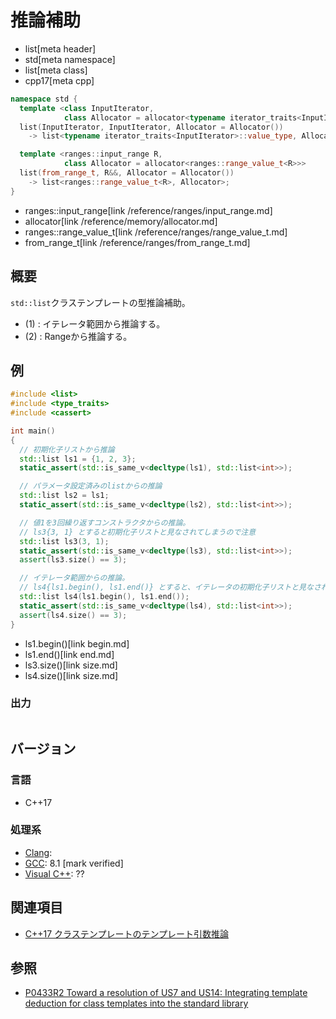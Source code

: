# 推論補助
* list[meta header]
* std[meta namespace]
* list[meta class]
* cpp17[meta cpp]

```cpp
namespace std {
  template <class InputIterator,
            class Allocator = allocator<typename iterator_traits<InputIterator>::value_type>>
  list(InputIterator, InputIterator, Allocator = Allocator())
    -> list<typename iterator_traits<InputIterator>::value_type, Allocator>; // (1)

  template <ranges::input_range R,
            class Allocator = allocator<ranges::range_value_t<R>>>
  list(from_range_t, R&&, Allocator = Allocator())
    -> list<ranges::range_value_t<R>, Allocator>;                            // (2) C++23から
}
```
* ranges::input_range[link /reference/ranges/input_range.md]
* allocator[link /reference/memory/allocator.md]
* ranges::range_value_t[link /reference/ranges/range_value_t.md]
* from_range_t[link /reference/ranges/from_range_t.md]

## 概要
`std::list`クラステンプレートの型推論補助。

- (1) : イテレータ範囲から推論する。
- (2) : Rangeから推論する。


## 例
```cpp example
#include <list>
#include <type_traits>
#include <cassert>

int main()
{
  // 初期化子リストから推論
  std::list ls1 = {1, 2, 3};
  static_assert(std::is_same_v<decltype(ls1), std::list<int>>);

  // パラメータ設定済みのlistからの推論
  std::list ls2 = ls1;
  static_assert(std::is_same_v<decltype(ls2), std::list<int>>);

  // 値1を3回繰り返すコンストラクタからの推論。
  // ls3{3, 1} とすると初期化子リストと見なされてしまうので注意
  std::list ls3(3, 1);
  static_assert(std::is_same_v<decltype(ls3), std::list<int>>);
  assert(ls3.size() == 3);

  // イテレータ範囲からの推論。
  // ls4{ls1.begin(), ls1.end()} とすると、イテレータの初期化子リストと見なされてしまうので注意
  std::list ls4(ls1.begin(), ls1.end());
  static_assert(std::is_same_v<decltype(ls4), std::list<int>>);
  assert(ls4.size() == 3);
}
```
* ls1.begin()[link begin.md]
* ls1.end()[link end.md]
* ls3.size()[link size.md]
* ls4.size()[link size.md]

### 出力
```
```


## バージョン
### 言語
- C++17

### 処理系
- [Clang](/implementation.md#clang):
- [GCC](/implementation.md#gcc): 8.1 [mark verified]
- [Visual C++](/implementation.md#visual_cpp): ??


## 関連項目
- [C++17 クラステンプレートのテンプレート引数推論](/lang/cpp17/type_deduction_for_class_templates.md)


## 参照
- [P0433R2 Toward a resolution of US7 and US14: Integrating template deduction for class templates into the standard library](http://www.open-std.org/jtc1/sc22/wg21/docs/papers/2017/p0433r2.html)


